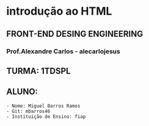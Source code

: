 # introdução ao HTML

## FRONT-END DESING ENGINEERING

### Prof.Alexandre Carlos - alecarlojesus

## TURMA: 1TDSPL

## ALUNO:
```
- Nome: Miguel Barros Ramos 
- Git: mbarros46
- Instituição de Ensino: fiap
```
